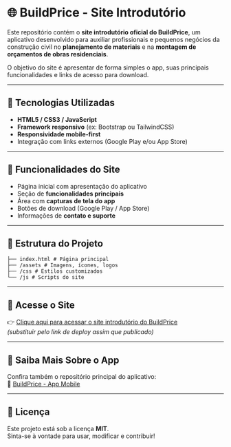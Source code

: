 # 🌐 BuildPrice - Site Introdutório

Este repositório contém o **site introdutório oficial do BuildPrice**, um aplicativo desenvolvido para auxiliar profissionais e pequenos negócios da construção civil no **planejamento de materiais** e na **montagem de orçamentos de obras residenciais**.

O objetivo do site é apresentar de forma simples o app, suas principais funcionalidades e links de acesso para download.

---

## 🚀 Tecnologias Utilizadas

- **HTML5 / CSS3 / JavaScript**
- **Framework responsivo** (ex: Bootstrap ou TailwindCSS)
- **Responsividade mobile-first**
- Integração com links externos (Google Play e/ou App Store)

---

## 📌 Funcionalidades do Site

- Página inicial com apresentação do aplicativo  
- Seção de **funcionalidades principais**  
- Área com **capturas de tela do app**  
- Botões de download (Google Play / App Store)  
- Informações de **contato e suporte**

---

## 📂 Estrutura do Projeto

```plaintext
├── index.html # Página principal
├── /assets # Imagens, ícones, logos
├── /css # Estilos customizados
└── /js # Scripts do site
```

---

## 🔗 Acesse o Site

👉 [Clique aqui para acessar o site introdutório do BuildPrice](#)  
*(substituir pelo link de deploy assim que publicado)*

---

## 📱 Saiba Mais Sobre o App

Confira também o repositório principal do aplicativo:  
🔗 [BuildPrice - App Mobile](https://github.com/SEU-USUARIO/buildprice)

---

## 📄 Licença

Este projeto está sob a licença **MIT**.  
Sinta-se à vontade para usar, modificar e contribuir!  
